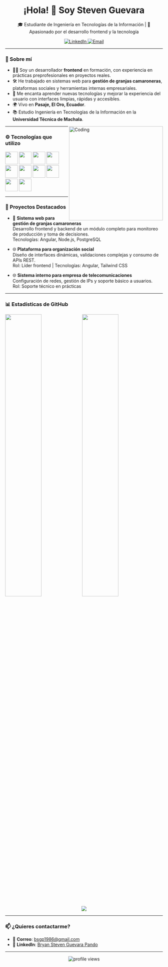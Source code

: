 <h1 align="center">¡Hola! 👋 Soy Steven Guevara</h1>

<p align="center">🎓 Estudiante de Ingeniería en Tecnologías de la Información | 🧠 Apasionado por el desarrollo frontend y la tecnología</p>

<p align="center">
  <a href="https://www.linkedin.com/in/bryan-steven-guevara-pando-449abb322/" target="_blank">
    <img src="https://img.shields.io/badge/LinkedIn-blue?logo=linkedin&style=for-the-badge" alt="LinkedIn" />
  </a>
  <a href="mailto:bsgp1986@gmail.com">
    <img src="https://img.shields.io/badge/Email-gmail-red?logo=gmail&style=for-the-badge" alt="Email" />
  </a>
</p>

---

### 🚀 Sobre mí

- 👨‍💻 Soy un desarrollador **frontend** en formación, con experiencia en prácticas preprofesionales en proyectos reales.
- 🛠️ He trabajado en sistemas web para **gestión de granjas camaroneras**, plataformas sociales y herramientas internas empresariales.
- 💬 Me encanta aprender nuevas tecnologías y mejorar la experiencia del usuario con interfaces limpias, rápidas y accesibles.
- 🌍 Vivo en **Pasaje, El Oro, Ecuador**.
- 📚 Estudio Ingeniería en Tecnologías de la Información en la **Universidad Técnica de Machala**.

<img align="right" alt="Coding" width="300" src="https://i.pinimg.com/originals/81/17/8b/81178b47a8598f0c81c4799f2cdd4057.gif">

---

### ⚙️ Tecnologías que utilizo

<p align="left">
  <img src="https://cdn.jsdelivr.net/gh/devicons/devicon/icons/angularjs/angularjs-original.svg" width="40" height="40" />
  <img src="https://cdn.jsdelivr.net/gh/devicons/devicon/icons/flutter/flutter-original.svg" width="40" height="40" />
  <img src="https://cdn.jsdelivr.net/gh/devicons/devicon/icons/javascript/javascript-original.svg" width="40" height="40" />
  <img src="https://cdn.jsdelivr.net/gh/devicons/devicon/icons/typescript/typescript-original.svg" width="40" height="40" />
  <img src="https://cdn.jsdelivr.net/gh/devicons/devicon/icons/java/java-original.svg" width="40" height="40" />
  <img src="https://cdn.jsdelivr.net/gh/devicons/devicon/icons/nodejs/nodejs-original.svg" width="40" height="40" />
  <img src="https://www.vectorlogo.zone/logos/tailwindcss/tailwindcss-icon.svg" width="40" height="40" />
  <img src="https://cdn.jsdelivr.net/gh/devicons/devicon/icons/postgresql/postgresql-original.svg" width="40" height="40" />
  <img src="https://cdn.jsdelivr.net/gh/devicons/devicon/icons/mongodb/mongodb-original.svg" width="40" height="40" />
  <img src="https://cdn.jsdelivr.net/gh/devicons/devicon/icons/git/git-original.svg" width="40" height="40" />
</p>

---

### 📌 Proyectos Destacados

- 💼 **Sistema web para gestión de granjas camaroneras**  
  Desarrollo frontend y backend de un módulo completo para monitoreo de producción y toma de decisiones.  
  Tecnologías: Angular, Node.js, PostgreSQL

- 🌐 **Plataforma para organización social**  
  Diseño de interfaces dinámicas, validaciones complejas y consumo de APIs REST.  
  Rol: Líder frontend | Tecnologías: Angular, Tailwind CSS

- 🌐 **Sistema interno para empresa de telecomunicaciones**  
  Configuración de redes, gestión de IPs y soporte básico a usuarios.  
  Rol: Soporte técnico en prácticas

---

### 📊 Estadísticas de GitHub

<p align="left">
  <img src="https://github-readme-stats.vercel.app/api?username=NOTSTEVEN4000&show_icons=true&theme=dark&locale=es" width="48%" />
  <img src="https://github-readme-stats.vercel.app/api/top-langs?username=NOTSTEVEN4000&show_icons=true&theme=dark&locale=es&layout=compact" width="48%" />
</p>

<p align="center">
  <img src="https://github-readme-streak-stats.herokuapp.com/?user=tu-usuario&theme=dark" />
</p>

---

### 📫 ¿Quieres contactarme?

- 📧 **Correo**: [bsgp1986@gmail.com](mailto:bsgp1986@gmail.com)  
- 💼 **LinkedIn**: [Bryan Steven Guevara Pando](https://www.linkedin.com/in/bryan-steven-guevara-pando-449abb322/)

---

<p align="center">
  <img src="https://komarev.com/ghpvc/?username=tu-usuario&label=Profile%20views&color=0e75b6&style=flat" alt="profile views" />
</p>
